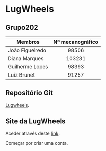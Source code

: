 # LugWheels

## Grupo202

| Membros  | Nº mecanográfico |
| ------------- |:-------------:|
| João Figueiredo      | 98506     |
| Diana Marques     | 103231    |
| Guilherme Lopes    | 98393    |
| Luiz Brunet    | 91257    |

## Repositório Git

[Lugwheels](https://github.com/JoaoRFigueiredo/LugWheels/).

## Site da LugWheels
Aceder através deste [link](https://aswebsite-202.web.app/).

Começar por criar uma conta.
